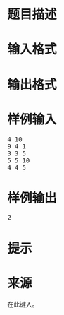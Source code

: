 

# 题目描述



# 输入格式



# 输出格式



# 样例输入


<pre>4 10
9 4 1
3 3 5
5 5 10
4 4 5</pre>

# 样例输出


<pre>2</pre>

# 提示



# 来源


<p>
在此键入。
</p>
